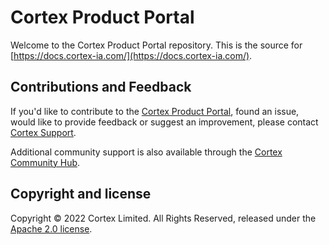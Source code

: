 # Cortex Product Portal

Welcome to the Cortex Product Portal repository. This is the source for [https://docs.cortex-ia.com/](https://docs.cortex-ia.com/).

## Contributions and Feedback

If you'd like to contribute to the [Cortex Product Portal](https://docs.cortex-ia.com/), found an issue, would like to provide feedback or suggest an improvement, please contact [Cortex Support](https://support.cortex.co.uk/).

Additional community support is also available through the [Cortex Community Hub](https://community.cortex.co.uk/).

## Copyright and license

Copyright © 2022 Cortex Limited. All Rights Reserved, released under the [Apache 2.0 license](https://github.com/CortexIntelligentAutomation/docs_v2022/blob/master/LICENSE).